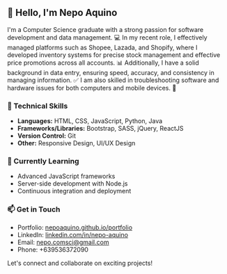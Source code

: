 ## 👋 Hello, I'm Nepo Aquino

I'm a Computer Science graduate with a strong passion for software development and data management. 💻 In my recent role, I effectively managed platforms such as Shopee, Lazada, and Shopify, where I developed inventory systems for precise stock management and effective price promotions across all accounts. 📊 Additionally, I have a solid background in data entry, ensuring speed, accuracy, and consistency in managing information. ✅ I am also skilled in troubleshooting software and hardware issues for both computers and mobile devices. 🔧

### 💼 Technical Skills
- **Languages:** HTML, CSS, JavaScript, Python, Java
- **Frameworks/Libraries:** Bootstrap, SASS, jQuery, ReactJS
- **Version Control:** Git
- **Other:** Responsive Design, UI/UX Design

### 🌱 Currently Learning
- Advanced JavaScript frameworks
- Server-side development with Node.js
- Continuous integration and deployment

### 📫 Get in Touch
- Portfolio: [nepoaquino.github.io/portfolio](https://nepoaquino.github.io/portfolio)
- LinkedIn: [linkedin.com/in/nepo-aquino](https://www.linkedin.com/in/nepo-aquino)
- Email: nepo.comsci@gmail.com
- Phone: +639536372090

Let's connect and collaborate on exciting projects!


<!---
nepoaquino/nepoaquino is a ✨ special ✨ repository because its `README.md` (this file) appears on your GitHub profile.
You can click the Preview link to take a look at your changes.
--->
